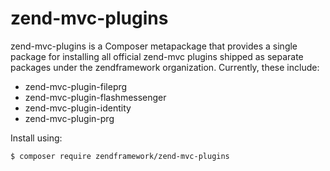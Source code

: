 # zend-mvc-plugins

zend-mvc-plugins is a Composer metapackage that provides a single package for
installing all official zend-mvc plugins shipped as separate packages under the
zendframework organization. Currently, these include:

- zend-mvc-plugin-fileprg
- zend-mvc-plugin-flashmessenger
- zend-mvc-plugin-identity
- zend-mvc-plugin-prg

Install using:

```console
$ composer require zendframework/zend-mvc-plugins
```
